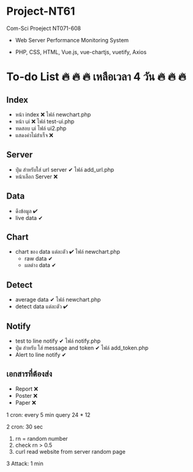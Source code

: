 # Project-NT61
Com-Sci Proeject NT071-608 

- Web Server Performance Monitoring System 

- PHP, CSS, HTML, Vue.js, vue-chartjs, vuetify, Axios

# To-do List  🔥  🔥  🔥  เหลือเวลา 4 วัน  🔥  🔥  🔥 

## Index
- หน้า index &#10060; ไฟล์ newchart.php
- หน้า ui &#10060; ไฟล์ test-ui.php
- ทดสอบ ui ไฟล์ ui2.php
- แสดงค่าไม่สำเร็จ &#10060;
## Server
- ปุ่ม สำหรับใส่ url server &#10004; ไฟล์ add_url.php
- หน้าเลือก Server &#10060;

## Data
- ดึงข้อมูล  &#10004; 
- live data &#10004;

## Chart
- chart ของ data แต่ละตัว &#10004; ไฟล์ newchart.php
    - raw data &#10004;
    - ผลต่าง data &#10004;

## Detect
- average data &#10004;             ไฟล์ newchart.php
- detect data แต่ละตัว &#10004;

## Notify
- test to line notify &#10004;      ไฟล์ notify.php
- ปุ่ม สำหรับ ใส่ message and token &#10004;        ไฟล์ add_token.php
- Alert to line notify &#10004;

## เอกสารที่ต้องส่ง
- Report &#10060;
- Poster &#10060;
- Paper &#10060;

1 cron: every 5 min query
24 * 12

2 cron: 30 sec
1. rn = random number
2. check rn > 0.5
3. curl read website from server
random page

3 Attack: 1 min
